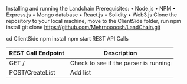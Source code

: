 
Installing and running the Landchain 
Prerequisites:
•	Node.js
•	NPM
•	Express.js
•	Mongo database
•	React.js
•	Solidity
•	Web3.js
Clone the repository to your local machine, move to the ClientSide folder, run npm install
git clone https://github.com/Mehrnoooosh/LandChain.git

cd ClientSide
npm install
npm start
REST API Calls

| REST Call Endpoint | Description |
|------|-----|
| GET /	 | Check to see if the parser is running  | 
| POST/CreateList | Add list  | 






